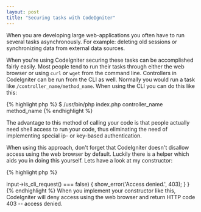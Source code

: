 ```yaml
---
layout: post
title: "Securing tasks with CodeIgniter"
---
```


When you are developing large web-applications you often have to run several tasks asynchronously. For example: deleting old sessions or synchronizing data from external data sources.

When you're using CodeIgniter securing these tasks can be accomplished fairly easily. Most people tend to run their tasks through either the web browser or using `curl` or `wget` from the command line. Controllers in CodeIgniter can be run from the CLI as well. Normally you would run a task like `/controller_name/method_name`. When using the CLI you can do this like this:

{% highlight php %}
$ /usr/bin/php index.php controller_name method_name
{% endhighlight %}

The advantage to this method of calling your code is that people actually need shell access to run your code, thus eliminating the need of implementing special ip- or key-based authentication.

When using this approach, don't forget that CodeIgniter doesn't disallow access using the web browser by default. Luckily there is a helper which aids you in doing this yourself. Lets have a look at my constructor:

{% highlight php %}
<?php

public function __construct()
{
	parent::__construct();

	// lets see if we are actually run from the command line
	if ($this->input->is_cli_request() === false)
	{
		show_error('Access denied.', 403);
	}
}
{% endhighlight %}

When you implement your constructor like this, CodeIgniter will deny access using the web browser and return HTTP code 403 -- access denied.
